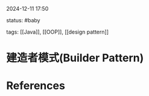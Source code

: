 2024-12-11    17:50

status: #baby 

tags: [[Java]], [[OOP]], [[design pattern]]


# 建造者模式(Builder Pattern)




# References
